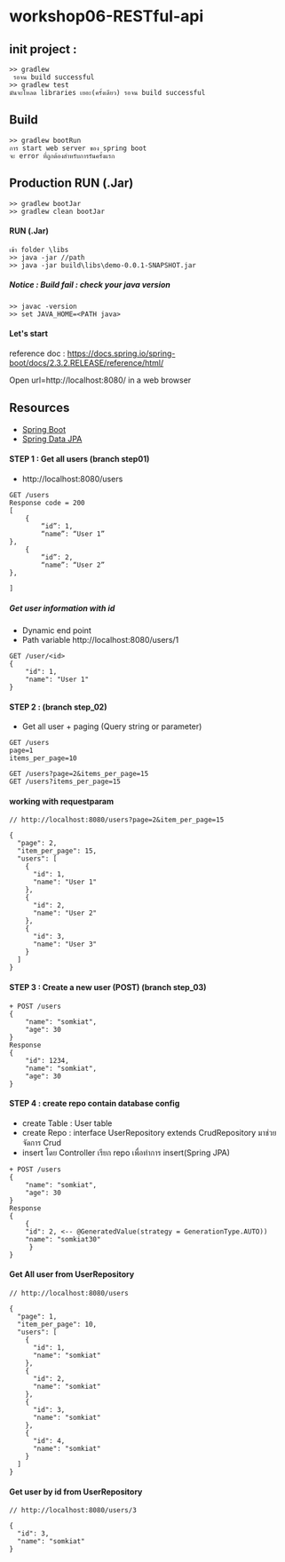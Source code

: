 # workshop06-RESTful-api
## init project :
```
>> gradlew
 รอจน build successful
>> gradlew test 
มันจะโหลด libraries เยอะ(ครั้งเดียว) รอจน build successful

```
## Build 
```
>> gradlew bootRun
การ start web server ของ spring boot 
จะ error ที่ถูกต้องสำหรับการรันครั้งแรก

```

##  Production RUN (.Jar) 
```
>> gradlew bootJar 
>> gradlew clean bootJar 
```

#### RUN (.Jar) 
```
เข้า folder \libs
>> java -jar //path
>> java -jar build\libs\demo-0.0.1-SNAPSHOT.jar
```

##### Notice : Build fail : check your java version
```
>> javac -version
>> set JAVA_HOME=<PATH java>
```


#### Let's start
reference doc : https://docs.spring.io/spring-boot/docs/2.3.2.RELEASE/reference/html/

Open url=http://localhost:8080/ in a web browser

## Resources
* [Spring Boot](https://spring.io/projects/spring-boot)
* [Spring Data JPA](https://spring.io/projects/spring-data-jpa)

#### STEP 1 : Get all users   (branch step01)
+ http://localhost:8080/users
```
GET /users
Response code = 200
[
	{
		“id”: 1,
		“name”: “User 1”
},
	{
		“id”: 2,
		“name”: “User 2”
},

] 
```

##### Get user information with id 
+ Dynamic end point 
+ Path variable
http://localhost:8080/users/1
```
GET /user/<id>
{
    "id": 1,
    "name": "User 1"
}
```
#### STEP 2 : (branch step_02)
+ Get all user + paging (Query string or parameter)
```
GET /users
page=1
items_per_page=10

GET /users?page=2&items_per_page=15
GET /users?items_per_page=15
```

#### working with requestparam

```
// http://localhost:8080/users?page=2&item_per_page=15

{
  "page": 2,
  "item_per_page": 15,
  "users": [
    {
      "id": 1,
      "name": "User 1"
    },
    {
      "id": 2,
      "name": "User 2"
    },
    {
      "id": 3,
      "name": "User 3"
    }
  ]
}

```
#### STEP 3 : Create a new user (POST) (branch step_03)
```
+ POST /users
{
    "name": "somkiat",
    "age": 30
}
Response
{
    "id": 1234,
    "name": "somkiat",
    "age": 30
}
```
#### STEP 4 : create repo contain database config
+ create Table : User table
+ create Repo : interface UserRepository extends CrudRepository มาช่วยจัดการ Crud
+ insert โดย Controller เรียก repo เพื่อทำการ insert(Spring JPA)

```
+ POST /users
{
    "name": "somkiat",
    "age": 30
}
Response
{
    {
    "id": 2, <-- @GeneratedValue(strategy = GenerationType.AUTO))
    "name": "somkiat30"
     }
}
```
#### Get All user from UserRepository
```
// http://localhost:8080/users

{
  "page": 1,
  "item_per_page": 10,
  "users": [
    {
      "id": 1,
      "name": "somkiat"
    },
    {
      "id": 2,
      "name": "somkiat"
    },
    {
      "id": 3,
      "name": "somkiat"
    },
    {
      "id": 4,
      "name": "somkiat"
    }
  ]
}
```
#### Get user by id from UserRepository
```
// http://localhost:8080/users/3

{
  "id": 3,
  "name": "somkiat"
}
```

